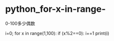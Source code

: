# python_for-x-in-range-
0-100多少偶数

i=0;
for x in range(1,100):
    if (x%2==0):
        i+=1
print(i)

